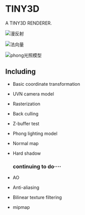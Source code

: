 # TINY3D
A TINY3D RENDERER.

![漫反射](https://github.com/ftdejo/TINY3D/blob/master/diffuse_map.png)

![法向量](https://github.com/ftdejo/TINY3D/blob/master/normal_map.png)

![phong光照模型](https://github.com/ftdejo/TINY3D/blob/master/phong_lighting.png)

## Including

- Basic coordinate transformation

- UVN camera model

- Rasterization

- Back culling

- Z-buffer test

- Phong lighting model

- Normal map

- Hard shadow

  ### continuing to do····

- AO

- Anti-aliasing

- Bilinear texture filtering

- mipmap
